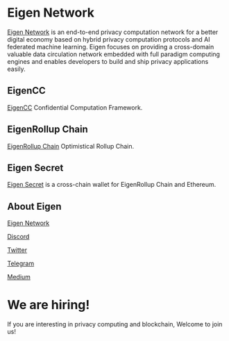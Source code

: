 # Eigen Network

[Eigen Network](https://www.ieigen.com/) is an end-to-end privacy computation network for a better digital economy based on hybrid privacy computation protocols and AI federated machine learning. Eigen focuses on providing a cross-domain valuable data circulation network embedded with full paradigm computing engines and enables developers to build and ship privacy applications easily.

## EigenCC

[EigenCC](https://github.com/ieigen/ieigen/tree/main/cc) Confidential Computation Framework.

## EigenRollup Chain

[EigenRollup Chain](https://github.com/ieigen/ieigen/tree/main/l2) Optimistical Rollup Chain.

## Eigen Secret

[Eigen Secret](https://github.com/ieigen/secret) is a cross-chain wallet for EigenRollup Chain and Ethereum.

## About Eigen

[Eigen Network](https://www.ieigen.com/)

[Discord](https://discord.gg/CkzGRuKwWU)

[Twitter](https://twitter.com/Eigen_Network)

[Telegram](https://t.me/Eigen_Network)

[Medium](https://medium.com/@iEigen)

# We are hiring!

If you are interesting in privacy computing and blockchain, Welcome to join us!
